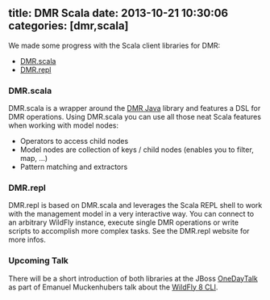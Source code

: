 title: DMR Scala
date: 2013-10-21 10:30:06
categories: [dmr,scala]
---
We made some progress with the Scala client libraries for DMR:

- [DMR.scala](https://github.com/hal/dmr.scala)
- [DMR.repl](https://github.com/hal/dmr.repl)<!--more-->

### DMR.scala

DMR.scala is a wrapper around the [DMR Java](https://docs.jboss.org/author/display/WFLY8/Detyped+management+and+the+jboss-dmr+library) library
and features a DSL for DMR operations. Using DMR.scala you can use all those neat Scala features when working with
model nodes:

- Operators to access child nodes
- Model nodes are collection of keys / child nodes (enables you to filter, map, ...)
- Pattern matching and extractors

### DMR.repl

DMR.repl is based on DMR.scala and leverages the Scala REPL shell to work with the management model in a very
interactive way. You can connect to an arbitrary WildFly instance, execute single DMR operations or write scripts
to accomplish more complex tasks. See the DMR.repl website for more infos.

### Upcoming Talk

There will be a short introduction of both libraries at the JBoss [OneDayTalk](http://onedaytalk.org/) as part of
Emanuel Muckenhubers talk about the [WildFly 8 CLI](http://onedaytalk.org/index.php/program?id=168).
